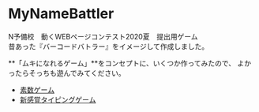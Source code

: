 # MyNameBattler
N予備校　動くWEBページコンテスト2020夏　提出用ゲーム  
昔あった『バーコードバトラー』をイメージして作成しました。  
  
**「ムキになれるゲーム」**をコンセプトに、いくつか作ってみたので、
よかったらそっちも遊んでみてください。  
  
- [素数ゲーム](https://mtmtp.github.io/NumDivider/)
- [新感覚タイピングゲーム](https://mtmtp.github.io/TypingSniper/)
